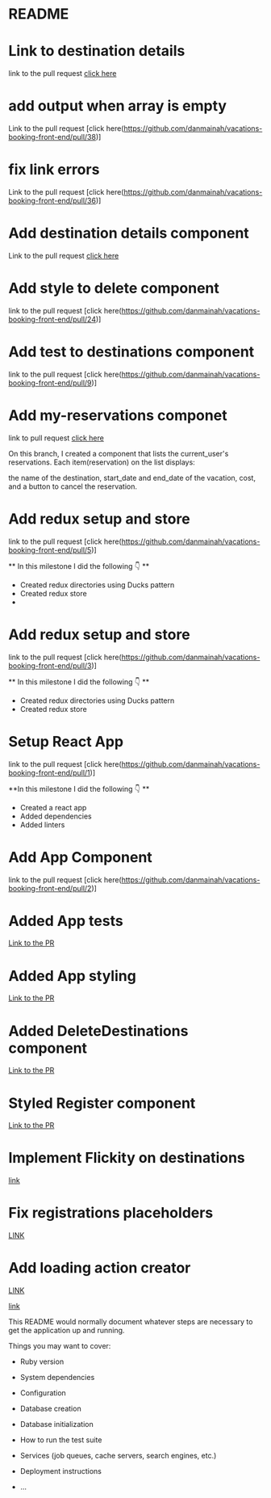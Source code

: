 # README

# Link to destination details
link to the pull request [click here](https://github.com/danmainah/vacations-booking-front-end/pull/41)


# add output when array is empty
Link to the pull request [click here(https://github.com/danmainah/vacations-booking-front-end/pull/38)]

# fix link errors
Link to the pull request [click here(https://github.com/danmainah/vacations-booking-front-end/pull/36)]

# Add destination details component
Link to the pull request [click here](https://github.com/danmainah/vacations-booking-front-end/pull/35)

# Add style to delete component
link to the pull request [click here(https://github.com/danmainah/vacations-booking-front-end/pull/24)]
# Add test to destinations component
link to the pull request [click here(https://github.com/danmainah/vacations-booking-front-end/pull/9)]

# Add my-reservations componet

link to pull request [click here](https://github.com/danmainah/vacations-booking-front-end/pull/11)

On this branch, I created a component that lists the current_user's reservations.
Each item(reservation) on the list displays:

the name of the destination,
start_date and end_date of the vacation,
cost, and
a button to cancel the reservation.
# Add redux setup and store
link to the pull request [click here(https://github.com/danmainah/vacations-booking-front-end/pull/5)]

** In this milestone I did the following 👇 **

- Created redux directories using Ducks pattern
- Created redux store
- 
# Add redux setup and store
link to the pull request [click here(https://github.com/danmainah/vacations-booking-front-end/pull/3)]

** In this milestone I did the following 👇 **                               

- Created redux directories using Ducks pattern
- Created redux store
  
# Setup React App
 link to the pull request [click here(https://github.com/danmainah/vacations-booking-front-end/pull/1)]

**In this milestone I did the following 👇 **

- Created a react app
- Added dependencies
- Added linters

# Add App Component
 link to the pull request [click here(https://github.com/danmainah/vacations-booking-front-end/pull/2)]
 
# Added App tests
 [Link to the PR](https://github.com/danmainah/vacations-booking-front-end/pull/12)
 
 # Added App styling
 [Link to the PR](https://github.com/danmainah/vacations-booking-front-end/pull/4)
 
# Added DeleteDestinations component
[Link to the PR](https://github.com/danmainah/vacations-booking-front-end/pull/10)

# Styled Register component 
[Link to the PR](https://github.com/danmainah/vacations-booking-front-end/pull/18)

# Implement Flickity on destinations
[link](https://github.com/danmainah/vacations-booking-front-end/pull/23) 


# Fix registrations placeholders
[LINK](https://github.com/danmainah/vacations-booking-front-end/pull/34)


# Add loading action creator
[LINK](https://github.com/danmainah/vacations-booking-front-end/pull/31)


[link](https://github.com/danmainah/vacations-booking-front-end/pull/28)



This README would normally document whatever steps are necessary to get the
application up and running.

Things you may want to cover:
                                     
* Ruby version

* System dependencies

* Configuration

* Database creation

* Database initialization

* How to run the test suite             
                             
* Services (job queues, cache servers, search engines, etc.)

* Deployment instructions

* ...
